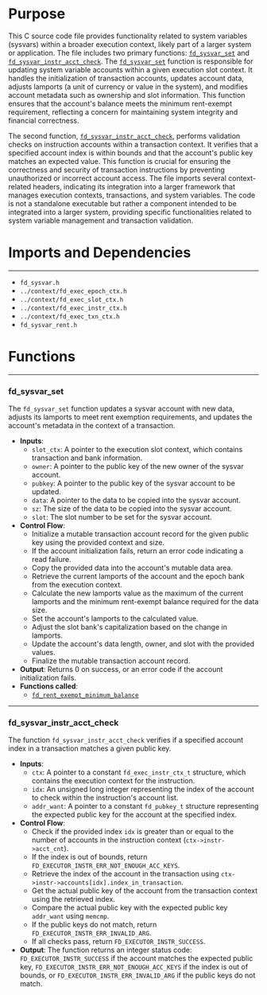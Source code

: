 # Purpose
This C source code file provides functionality related to system variables (sysvars) within a broader execution context, likely part of a larger system or application. The file includes two primary functions: [`fd_sysvar_set`](#fd_sysvar_set) and [`fd_sysvar_instr_acct_check`](#fd_sysvar_instr_acct_check). The [`fd_sysvar_set`](#fd_sysvar_set) function is responsible for updating system variable accounts within a given execution slot context. It handles the initialization of transaction accounts, updates account data, adjusts lamports (a unit of currency or value in the system), and modifies account metadata such as ownership and slot information. This function ensures that the account's balance meets the minimum rent-exempt requirement, reflecting a concern for maintaining system integrity and financial correctness.

The second function, [`fd_sysvar_instr_acct_check`](#fd_sysvar_instr_acct_check), performs validation checks on instruction accounts within a transaction context. It verifies that a specified account index is within bounds and that the account's public key matches an expected value. This function is crucial for ensuring the correctness and security of transaction instructions by preventing unauthorized or incorrect account access. The file imports several context-related headers, indicating its integration into a larger framework that manages execution contexts, transactions, and system variables. The code is not a standalone executable but rather a component intended to be integrated into a larger system, providing specific functionalities related to system variable management and transaction validation.
# Imports and Dependencies

---
- `fd_sysvar.h`
- `../context/fd_exec_epoch_ctx.h`
- `../context/fd_exec_slot_ctx.h`
- `../context/fd_exec_instr_ctx.h`
- `../context/fd_exec_txn_ctx.h`
- `fd_sysvar_rent.h`


# Functions

---
### fd\_sysvar\_set<!-- {{#callable:fd_sysvar_set}} -->
The `fd_sysvar_set` function updates a sysvar account with new data, adjusts its lamports to meet rent exemption requirements, and updates the account's metadata in the context of a transaction.
- **Inputs**:
    - `slot_ctx`: A pointer to the execution slot context, which contains transaction and bank information.
    - `owner`: A pointer to the public key of the new owner of the sysvar account.
    - `pubkey`: A pointer to the public key of the sysvar account to be updated.
    - `data`: A pointer to the data to be copied into the sysvar account.
    - `sz`: The size of the data to be copied into the sysvar account.
    - `slot`: The slot number to be set for the sysvar account.
- **Control Flow**:
    - Initialize a mutable transaction account record for the given public key using the provided context and size.
    - If the account initialization fails, return an error code indicating a read failure.
    - Copy the provided data into the account's mutable data area.
    - Retrieve the current lamports of the account and the epoch bank from the execution context.
    - Calculate the new lamports value as the maximum of the current lamports and the minimum rent-exempt balance required for the data size.
    - Set the account's lamports to the calculated value.
    - Adjust the slot bank's capitalization based on the change in lamports.
    - Update the account's data length, owner, and slot with the provided values.
    - Finalize the mutable transaction account record.
- **Output**: Returns 0 on success, or an error code if the account initialization fails.
- **Functions called**:
    - [`fd_rent_exempt_minimum_balance`](fd_sysvar_rent1.c.driver.md#fd_rent_exempt_minimum_balance)


---
### fd\_sysvar\_instr\_acct\_check<!-- {{#callable:fd_sysvar_instr_acct_check}} -->
The function `fd_sysvar_instr_acct_check` verifies if a specified account index in a transaction matches a given public key.
- **Inputs**:
    - `ctx`: A pointer to a constant `fd_exec_instr_ctx_t` structure, which contains the execution context for the instruction.
    - `idx`: An unsigned long integer representing the index of the account to check within the instruction's account list.
    - `addr_want`: A pointer to a constant `fd_pubkey_t` structure representing the expected public key for the account at the specified index.
- **Control Flow**:
    - Check if the provided index `idx` is greater than or equal to the number of accounts in the instruction context (`ctx->instr->acct_cnt`).
    - If the index is out of bounds, return `FD_EXECUTOR_INSTR_ERR_NOT_ENOUGH_ACC_KEYS`.
    - Retrieve the index of the account in the transaction using `ctx->instr->accounts[idx].index_in_transaction`.
    - Get the actual public key of the account from the transaction context using the retrieved index.
    - Compare the actual public key with the expected public key `addr_want` using `memcmp`.
    - If the public keys do not match, return `FD_EXECUTOR_INSTR_ERR_INVALID_ARG`.
    - If all checks pass, return `FD_EXECUTOR_INSTR_SUCCESS`.
- **Output**: The function returns an integer status code: `FD_EXECUTOR_INSTR_SUCCESS` if the account matches the expected public key, `FD_EXECUTOR_INSTR_ERR_NOT_ENOUGH_ACC_KEYS` if the index is out of bounds, or `FD_EXECUTOR_INSTR_ERR_INVALID_ARG` if the public keys do not match.



